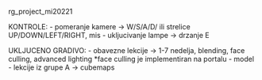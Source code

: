 rg_project_mi20221

KONTROLE:
	- pomeranje kamere -> W/S/A/D/ ili strelice UP/DOWN/LEFT/RIGHT, mis
	- ukljucivanje lampe -> drzanje E

UKLJUCENO GRADIVO:
	- obavezne lekcije -> 1-7 nedelja, blending, face culling, advanced lighting
		*face culling je implementiran na portalu
	- model
	- lekcije iz grupe A -> cubemaps
	
